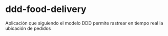 # ddd-food-delivery
Aplicación que siguiendo el modelo DDD permite rastrear en tiempo real la ubicación de pedidos

